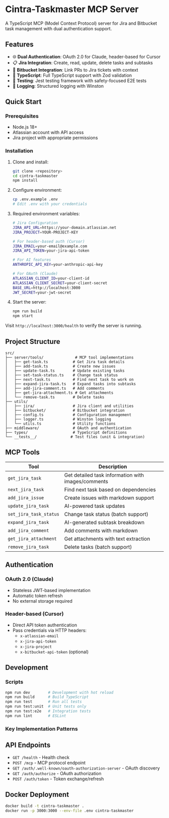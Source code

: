 # Cintra-Taskmaster MCP Server

A TypeScript MCP (Model Context Protocol) server for Jira and Bitbucket task management with dual authentication support.

## Features

- 🌐 **Dual Authentication**: OAuth 2.0 for Claude, header-based for Cursor
- 📋 **Jira Integration**: Create, read, update, delete tasks and subtasks
- 🔄 **Bitbucket Integration**: Link PRs to Jira tickets with context
- 🔧 **TypeScript**: Full TypeScript support with Zod validation
- 🧪 **Testing**: Jest testing framework with safety-focused E2E tests
- 📝 **Logging**: Structured logging with Winston

## Quick Start

### Prerequisites
- Node.js 18+
- Atlassian account with API access
- Jira project with appropriate permissions

### Installation

1. Clone and install:
   ```bash
   git clone <repository>
   cd cintra-taskmaster
   npm install
   ```

2. Configure environment:
   ```bash
   cp .env.example .env
   # Edit .env with your credentials
   ```

3. Required environment variables:
   ```bash
   # Jira Configuration
   JIRA_API_URL=https://your-domain.atlassian.net
   JIRA_PROJECT=YOUR-PROJECT-KEY
   
   # For header-based auth (Cursor)
   JIRA_EMAIL=your-email@example.com
   JIRA_API_TOKEN=your-jira-api-token
   
   # For AI features
   ANTHROPIC_API_KEY=your-anthropic-api-key
   
   # For OAuth (Claude)
   ATLASSIAN_CLIENT_ID=your-client-id
   ATLASSIAN_CLIENT_SECRET=your-client-secret
   BASE_URL=http://localhost:3000
   JWT_SECRET=your-jwt-secret
   ```

4. Start the server:
   ```bash
   npm run build
   npm start
   ```

Visit `http://localhost:3000/health` to verify the server is running.

## Project Structure

```
src/
├── server/tools/              # MCP tool implementations
│   ├── get-task.ts           # Get Jira task details
│   ├── add-task.ts           # Create new issues
│   ├── update-task.ts        # Update existing tasks
│   ├── set-task-status.ts    # Change task status
│   ├── next-task.ts          # Find next task to work on
│   ├── expand-jira-task.ts   # Expand tasks into subtasks
│   ├── add-jira-comment.ts   # Add comments
│   ├── get-jira-attachment.ts # Get attachments
│   └── remove-task.ts        # Delete tasks
├── utils/
│   ├── jira/                 # Jira client and utilities
│   ├── bitbucket/            # Bitbucket integration
│   ├── config.ts             # Configuration management
│   ├── logger.ts             # Winston logging
│   └── utils.ts              # Utility functions
├── middleware/               # OAuth and authentication
├── types/                    # TypeScript definitions
└── __tests__/               # Test files (unit & integration)
```

## MCP Tools

| Tool | Description |
|------|-------------|
| `get_jira_task` | Get detailed task information with images/comments |
| `next_jira_task` | Find next task based on dependencies |
| `add_jira_issue` | Create issues with markdown support |
| `update_jira_task` | AI-powered task updates |
| `set_jira_task_status` | Change task status (batch support) |
| `expand_jira_task` | AI-generated subtask breakdown |
| `add_jira_comment` | Add comments with markdown |
| `get_jira_attachment` | Get attachments with text extraction |
| `remove_jira_task` | Delete tasks (batch support) |

## Authentication

### OAuth 2.0 (Claude)
- Stateless JWT-based implementation
- Automatic token refresh
- No external storage required

### Header-based (Cursor)
- Direct API token authentication
- Pass credentials via HTTP headers:
  - `x-atlassian-email`
  - `x-jira-api-token`
  - `x-jira-project`
  - `x-bitbucket-api-token` (optional)

## Development

### Scripts
```bash
npm run dev        # Development with hot reload
npm run build      # Build TypeScript
npm run test       # Run all tests
npm run test:unit  # Unit tests only
npm run test:e2e   # Integration tests
npm run lint       # ESLint
```

### Key Implementation Patterns

## API Endpoints

- `GET /health` - Health check
- `POST /mcp` - MCP protocol endpoint
- `GET /auth/.well-known/oauth-authorization-server` - OAuth discovery
- `GET /auth/authorize` - OAuth authorization
- `POST /auth/token` - Token exchange/refresh

## Docker Deployment

```bash
docker build -t cintra-taskmaster .
docker run -p 3000:3000 --env-file .env cintra-taskmaster
```